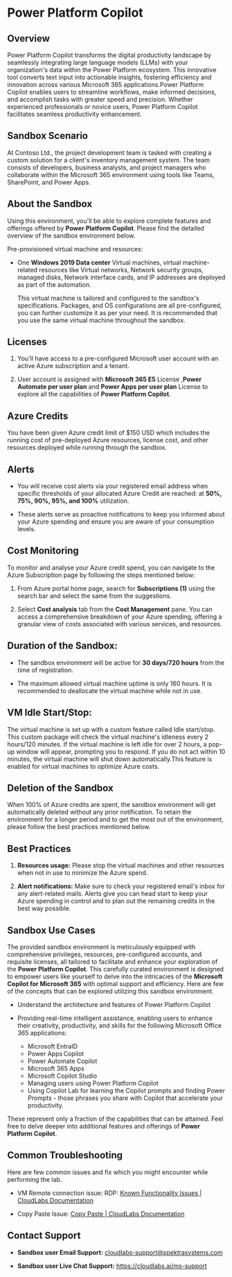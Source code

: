 # Power Platform Copilot 

## Overview

Power Platform Copilot transforms the digital productivity landscape by seamlessly integrating large language models (LLMs) with your organization's data within the Power Platform ecosystem. This innovative tool converts text input into actionable insights, fostering efficiency and innovation across various Microsoft 365 applications.Power Platform Copilot enables users to streamline workflows, make informed decisions, and accomplish tasks with greater speed and precision.
Whether experienced professionals or novice users, Power Platform Copilot facilitates seamless productivity enhancement.


## Sandbox Scenario

At Contoso Ltd., the project development team is tasked with creating a custom solution for a client's inventory management system. The team consists of developers, business analysts, and project managers who collaborate within the Microsoft 365 environment using tools like Teams, SharePoint, and Power Apps.

## About the Sandbox

Using this environment, you'll be able to explore complete features and offerings offered by **Power Platform Copilot**. Please find the detailed overview of the sandbox environment below.

Pre-provisioned virtual machine and resources:

- One **Windows 2019 Data center** Virtual machines, virtual machine-related resources like Virtual networks, Network security groups, managed disks, Network interface cards, and 
IP addresses are deployed as part of the automation.

    This virtual machine is tailored and configured to the sandbox's specifications. Packages, and OS configurations are all pre-configured, you can further customize it as per your need. It is recommended that you use the same virtual machine throughout the sandbox.

## Licenses

1. You'll have access to a pre-configured Microsoft user account with an active Azure subscription and a tenant.

1. User account is assigned with **Microsoft 365 E5** License ,**Power Automate per user plan** and **Power Apps per user plan** License to explore all the capabilities of **Power Platform Copilot**.

## Azure Credits

You have been given Azure credit limit of $150 USD which includes the running cost of pre-deployed Azure resources, license cost, and other resources deployed while running through the sandbox.

## Alerts

- You will receive cost alerts via your registered email address when specific thresholds of your 
allocated Azure Credit are reached: at **50%, 75%, 90%, 95%, and 100%** utilization.

- These alerts serve as proactive notifications to keep you informed about your Azure spending and ensure you are aware of your consumption levels.

## Cost Monitoring

To monitor and analyse your Azure credit spend, you can navigate to the Azure Subscription page by following the steps mentioned below:

1. From Azure portal home page, search for **Subscriptions (1)** using the search bar and select the same from the suggestions.

1. Select **Cost analysis** tab from the **Cost Management** pane. You can access a comprehensive breakdown of your Azure spending, offering a granular view of costs associated with various services, and resources.

## Duration of the Sandbox:

- The sandbox environment will be active for **30 days/720 hours** from the time of registration.

- The maximum allowed virtual machine uptime is only 160 hours. It is recommended to deallocate the virtual machine while not in use.

## VM Idle Start/Stop:

The virtual machine is set up with a custom feature called Idle start/stop. This custom package will check the virtual machine's idleness every 2 hours/120 minutes. If the virtual machine is left idle for over 2 hours, a pop-up window will appear, prompting you to respond. If you do not act within 10 minutes, the virtual machine will shut down automatically.This feature is enabled for virtual machines to optimize Azure costs.

## Deletion of the Sandbox

When 100% of Azure credits are spent, the sandbox environment will get automatically deleted without any prior notification. To retain the environment for a longer period and to get the most out of the environment, please follow the best practices mentioned below.

## Best Practices

1. **Resources usage:** Please stop the virtual machines and other resources when not in use to minimize the Azure spend.

1. **Alert notifications:** Make sure to check your registered email's inbox for any alert-related mails. Alerts give you can head start to keep your Azure spending in control and to plan out the remaining credits in the best way possible.

## Sandbox Use Cases

The provided sandbox environment is meticulously equipped with comprehensive privileges, resources, pre-configured accounts, and requisite licenses, all tailored to facilitate and enhance your exploration of the **Power Platform Copilot**. This carefully curated environment is designed to empower users like yourself to delve into the intricacies of the **Microsoft Copilot for Microsoft 365** with optimal support and efficiency. Here are few of the concepts that can be explored utilizing this sandbox environment.

- Understand the architecture and features of Power Platform Copilot

- Providing real-time intelligent assistance, enabling users to enhance their creativity, productivity, and skills for the following Microsoft Office 365 applications:

    - Microsoft EntraID 
    - Power Apps Copilot 
    - Power Automate Copilot
    - Microsoft 365 Apps 
    - Microsoft Copilot Studio 
    - Managing users using Power Platform Copilot
    - Using Copilot Lab for learning the Copilot prompts and finding Power Prompts - those phrases you share with Copilot that accelerate your productivity.

These represent only a fraction of the capabilities that can be attained. Feel free to delve deeper into additional features and offerings of **Power Platform Copilot**.

## Common Troubleshooting

Here are few common issues and fix which you might encounter while performing the lab.

- VM Remote connection issue: RDP: [Known Functionality Issues | CloudLabs Documentation](https://docs.cloudlabs.ai/Learner/Troubleshooting/RDP/)

- Copy Paste Issue: [Copy Paste | CloudLabs Documentation](https://docs.cloudlabs.ai/Learner/Troubleshooting/CopyPaste/)

## Contact Support

- **Sandbox user Email Support:** cloudlabs-support@spektrasystems.com

- **Sandbox user Live Chat Support:** https://cloudlabs.ai/ms-support
